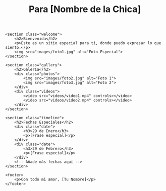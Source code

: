 <!DOCTYPE html>
<html lang="es">
<head>
    <meta charset="UTF-8">
    <meta name="viewport" content="width=device-width, initial-scale=1.0">
    <title>Declaración de Amor</title>
    <link rel="stylesheet" href="style.css">
</head>
<body>
    <header>
        <h1>Para [Nombre de la Chica]</h1>
    </header>
    
    <section class="welcome">
        <h2>Bienvenida</h2>
        <p>Este es un sitio especial para ti, donde puedo expresar lo que siento.</p>
        <img src="images/foto1.jpg" alt="Foto Especial">
    </section>

    <section class="gallery">
        <h2>Galería</h2>
        <div class="photos">
            <img src="images/foto2.jpg" alt="Foto 1">
            <img src="images/foto3.jpg" alt="Foto 2">
        </div>
        <div class="videos">
            <video src="videos/video1.mp4" controls></video>
            <video src="videos/video2.mp4" controls></video>
        </div>
    </section>

    <section class="timeline">
        <h2>Fechas Especiales</h2>
        <div class="date">
            <h3>29 de Enero</h3>
            <p>[Frase especial]</p>
        </div>
        <div class="date">
            <h3>29 de Febrero</h3>
            <p>[Frase especial]</p>
        </div>
        <!-- Añade más fechas aquí -->
    </section>

    <footer>
        <p>Con todo mi amor, [Tu Nombre]</p>
    </footer>
</body>
</html>
